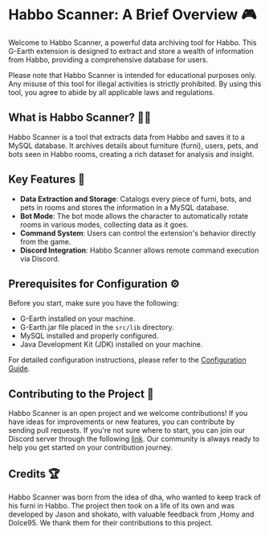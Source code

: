 # Habbo Scanner: A Brief Overview 🎮

Welcome to Habbo Scanner, a powerful data archiving tool for Habbo. This G-Earth extension is designed to extract and store a wealth of information from Habbo, providing a comprehensive database for users. 

Please note that Habbo Scanner is intended for educational purposes only. Any misuse of this tool for illegal activities is strictly prohibited. By using this tool, you agree to abide by all applicable laws and regulations.

## What is Habbo Scanner? 🕵️‍♂️

Habbo Scanner is a tool that extracts data from Habbo and saves it to a MySQL database. It archives details about furniture (furni), users, pets, and bots seen in Habbo rooms, creating a rich dataset for analysis and insight.

## Key Features 🚀

- **Data Extraction and Storage**: Catalogs every piece of furni, bots, and pets in rooms and stores the information in a MySQL database.
- **Bot Mode**: The bot mode allows the character to automatically rotate rooms in various modes, collecting data as it goes.
- **Command System**: Users can control the extension's behavior directly from the game.
- **Discord Integration**: Habbo Scanner allows remote command execution via Discord.

## Prerequisites for Configuration ⚙️

Before you start, make sure you have the following:

- G-Earth installed on your machine.
- G-Earth.jar file placed in the `src/lib` directory.
- MySQL installed and properly configured.
- Java Development Kit (JDK) installed on your machine.

For detailed configuration instructions, please refer to the [Configuration Guide](CONFIGURATION_GUIDE.md).

## Contributing to the Project 🤝

Habbo Scanner is an open project and we welcome contributions! If you have ideas for improvements or new features, you can contribute by sending pull requests. If you're not sure where to start, you can join our Discord server through the following [link](https://discord.gg/dpEPGKvD6f). Our community is always ready to help you get started on your contribution journey.

## Credits 🏆

Habbo Scanner was born from the idea of dha, who wanted to keep track of his furni in Habbo. The project then took on a life of its own and was developed by Jason and shokato, with valuable feedback from ,Homy and Dolce95. We thank them for their contributions to this project.
